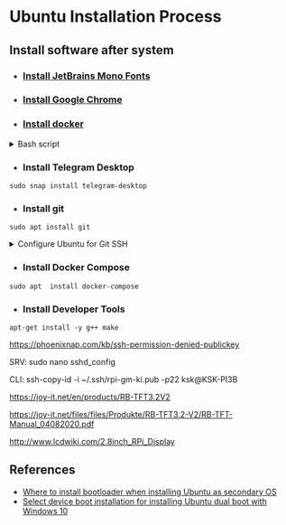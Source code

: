 # Ubuntu Installation Process


## Install software after system
- ### [Install JetBrains Mono Fonts](https://www.jetbrains.com/lp/mono/)
- ### [Install Google Chrome](google.com/chrome)
- ### [Install docker](https://docs.docker.com/engine/install/ubuntu/)
<details>

<summary>Bash script</summary>

```
sudo apt-get update
sudo apt-get install ca-certificates curl
sudo install -m 0755 -d /etc/apt/keyrings
sudo curl -fsSL https://download.docker.com/linux/ubuntu/gpg -o /etc/apt/keyrings/docker.asc
sudo chmod a+r /etc/apt/keyrings/docker.asc

echo \
  "deb [arch=$(dpkg --print-architecture) signed-by=/etc/apt/keyrings/docker.asc] https://download.docker.com/linux/ubuntu \
  $(. /etc/os-release && echo "$VERSION_CODENAME") stable" | \
  sudo tee /etc/apt/sources.list.d/docker.list > /dev/null
sudo apt-get update
```

</details>

- ### Install Telegram Desktop
```
sudo snap install telegram-desktop
```

- ### Install git
```
sudo apt install git
```
<details>

<summary>Configure Ubuntu for Git SSH</summary>

#### The configuration steps:
- Read [Generating a new SSH key and adding it to the ssh-agent](https://docs.github.com/en/enterprise-cloud@latest/authentication/connecting-to-github-with-ssh/generating-a-new-ssh-key-and-adding-it-to-the-ssh-agent)
- Read [Adding a new SSH key to your GitHub account](https://docs.github.com/en/enterprise-cloud@latest/authentication/connecting-to-github-with-ssh/adding-a-new-ssh-key-to-your-github-account)
- ```cd /home/ksk/.ssh``` - Go to the directory where SSH keys are
- ```ssh-keygen -t ed25519 -C "yourname@gmail.com"``` - Create key (specify key file name and password for the key
- ```ls -al``` - See new key files
- ```eval "$(ssh-agent -s)"``` - Ensure that agent is working
- ```ssh-add ~/.ssh/keyfilename``` - Register the key
- ```cat keyfilename``` - Copy keys to GitHub
- Go to [your GitHub SSH keys](https://github.com/settings/keys) and register your key
- ```git config --global user.email "yourname@gmail.com"``` - Configure your email
- ```git config --global user.name "Stanislav Kiselevskii"``` - Configure your Name and Last Name
- 
- ```git config pull.ff only``` - this is good
- ```git config pull.rebase true``` - not recommended
- ```git config pull.rebase false``` - not recommended
- 
- Read [Authentication Failure on Github even after adding SSH key]()https://stackoverflow.com/questions/17580261/authentication-failure-on-github-even-after-adding-ssh-key
- ```git remote -v```
- ```git remote set-url origin ssh://git@github.com/K-S-K/CCSS.git/```
- ```git remote -v```

</details>

- ### Install Docker Compose
```sudo apt  install docker-compose```

- ### Install Developer Tools
```apt-get install -y g++ make```





https://phoenixnap.com/kb/ssh-permission-denied-publickey

SRV: sudo nano sshd_config

CLI: ssh-copy-id -i ~/.ssh/rpi-gm-ki.pub -p22 ksk@KSK-PI3B







https://joy-it.net/en/products/RB-TFT3.2V2

https://joy-it.net/files/files/Produkte/RB-TFT3.2-V2/RB-TFT-Manual_04082020.pdf

http://www.lcdwiki.com/2.8inch_RPi_Display




## References
- [Where to install bootloader when installing Ubuntu as secondary OS](https://askubuntu.com/questions/219514/where-to-install-bootloader-when-installing-ubuntu-as-secondary-os)
- [Select device boot installation for installing Ubuntu dual boot with Windows 10](https://askubuntu.com/questions/1314321/select-device-boot-installation-for-installing-ubuntu-dual-boot-with-windows-10)
